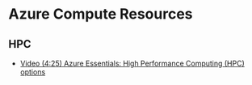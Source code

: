 # Azure Compute Resources

## HPC

* [Video (4:25) Azure Essentials: High Performance Computing (HPC) options](https://www.youtube.com/watch?v=rKURT32faJk)
